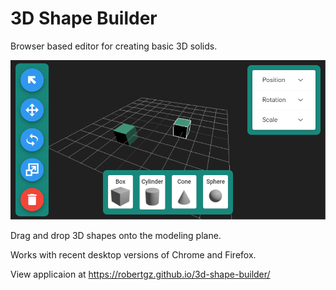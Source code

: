 # 3D Shape Builder

Browser based editor for creating basic 3D solids. 

![screen capture](/src/assets/screen-capture2020-02-20.png)


Drag and drop 3D shapes onto the modeling plane.

Works with recent desktop versions of Chrome and Firefox.

View applicaion at https://robertgz.github.io/3d-shape-builder/

